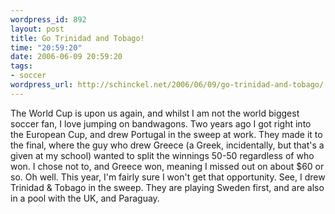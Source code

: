 ```yaml
--- 
wordpress_id: 892
layout: post
title: Go Trinidad and Tobago!
time: "20:59:20"
date: 2006-06-09 20:59:20
tags: 
- soccer
wordpress_url: http://schinckel.net/2006/06/09/go-trinidad-and-tobago/
---
```

The World Cup is upon us again, and whilst I am not the world biggest soccer fan, I love jumping on bandwagons. Two years ago I got right into the European Cup, and drew Portugal in the sweep at work. They made it to the final, where the guy who drew Greece (a Greek, incidentally, but that's a given at my school) wanted to split the winnings 50-50 regardless of who won. I chose not to, and Greece won, meaning I missed out on about $60 or so. Oh well. This year, I'm fairly sure I won't get that opportunity. See, I drew Trinidad & Tobago in the sweep. They are playing Sweden first, and are also in a pool with the UK, and Paraguay. 
